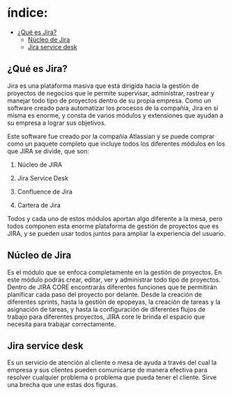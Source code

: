 # índice:
- [¿Qué es Jira?](#jira)
    - [Núcleo de Jira](#nucleo)
    - [Jira service desk](#service)

## ¿Qué es Jira? <a name="jira"></a>
Jira es una plataforma masiva que está dirigida hacia la gestión de proyectos de negocios que le permite supervisar, administrar, rastrear y manejar todo tipo de proyectos dentro de su propia empresa. Como un software creado para automatizar los procesos de la compañía, Jira en sí misma es enorme, y consta de varios módulos y extensiones que ayudan a su empresa a lograr sus objetivos.

 

Este software fue creado por la compañía Atlassian y se puede comprar como un paquete completo que incluye todos los diferentes módulos en los que JIRA se divide, que son:

1. Núcleo de JIRA

2. Jira Service Desk

3. Confluence de Jira

4. Cartera de Jira

Todos y cada uno de estos módulos aportan algo diferente a la mesa, pero todos componen esta enorme plataforma de gestión de proyectos que es JIRA, y se pueden usar todos juntos para ampliar la experiencia del usuario.

## Núcleo <a name="nucleo"></a> de Jira
Es el módulo que se enfoca completamente en la gestión de proyectos. En este módulo podrás crear, editar, ver y administrar todo tipo de proyectos. Dentro de JIRA CORE encontrarás diferentes funciones que te permitirán planificar cada paso del proyecto por delante. Desde la creación de diferentes sprints, hasta la gestión de epopeyas, la creación de tareas y la asignación de tareas, y hasta la configuración de diferentes flujos de trabajo para diferentes proyectos, JIRA core le brinda el espacio que necesita para trabajar correctamente.

## Jira service desk <a name="service"></a>
Es un servicio de atención al cliente o mesa de ayuda a través del cual la empresa y sus clientes pueden comunicarse de manera efectiva para resolver cualquier problema o problema que pueda tener el cliente. Sirve una brecha que une estas dos figuras.